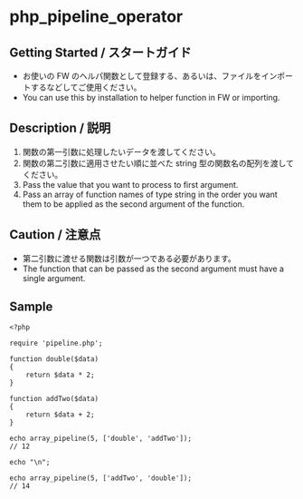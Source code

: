 # php_pipeline_operator

## Getting Started / スタートガイド

- お使いの FW のヘルパ関数として登録する、あるいは、ファイルをインポートするなどしてご使用ください。
- You can use this by installation to helper function in FW or importing.

## Description / 説明

1. 関数の第一引数に処理したいデータを渡してください。
2. 関数の第二引数に適用させたい順に並べた string 型の関数名の配列を渡してください。
3. Pass the value that you want to process to first argument.
4. Pass an array of function names of type string in the order you want them to be applied as the second argument of the function.

## Caution / 注意点

- 第二引数に渡せる関数は引数が一つである必要があります。
- The function that can be passed as the second argument must have a single argument.

## Sample

```
<?php

require 'pipeline.php';

function double($data)
{
    return $data * 2;
}

function addTwo($data)
{
    return $data + 2;
}

echo array_pipeline(5, ['double', 'addTwo']);
// 12

echo "\n";

echo array_pipeline(5, ['addTwo', 'double']);
// 14
```
